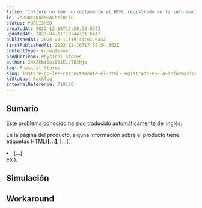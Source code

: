 ```yaml
---
title: 'InStore no lee correctamente el HTML registrado en la información del producto.'
id: 7d8SQcoDuoM8ALheiHjlu
status: PUBLISHED
createdAt: 2022-12-16T17:58:53.859Z
updatedAt: 2023-04-11T19:44:01.644Z
publishedAt: 2023-04-11T19:44:01.644Z
firstPublishedAt: 2022-12-16T17:58:54.362Z
contentType: knownIssue
productTeam: Physical Stores
author: 2mXZkbi0oi061KicTExNjo
tag: Physical Stores
slug: instore-no-lee-correctamente-el-html-registrado-en-la-informacion-del-producto
kiStatus: Backlog
internalReference: 718136
---
```


## Sumario

<div class="alert alert-info">
  <p>Este problema conocido ha sido traducido automáticamente del inglés.</p>
</div>


En la página del producto, alguna información sobre el producto tiene etiquetas HTML(<b>[...]</b>, <font>[...]</font>, <li>[...]</li> etc).


##

## Simulación



## Workaround



